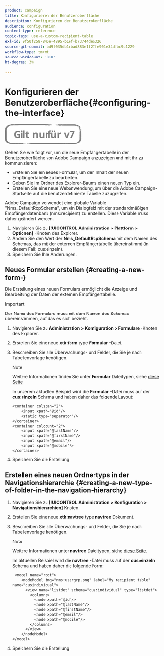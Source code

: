 ```yaml
---
product: campaign
title: Konfigurieren der Benutzeroberfläche
description: Konfigurieren der Benutzeroberfläche
audience: configuration
content-type: reference
topic-tags: use-a-custom-recipient-table
exl-id: 9f50f258-845e-4895-b1ef-b73744dea326
source-git-commit: bd9f035db1cbad883e1f27fe901e34dfbc9c1229
workflow-type: tm+mt
source-wordcount: '310'
ht-degree: 3%

---
```


# Konfigurieren der Benutzeroberfläche{#configuring-the-interface}

![](../../assets/v7-only.svg)

Gehen Sie wie folgt vor, um die neue Empfängertabelle in der Benutzeroberfläche von Adobe Campaign anzuzeigen und mit ihr zu kommunizieren:

* Erstellen Sie ein neues Formular, um den Inhalt der neuen Empfängertabelle zu bearbeiten.
* Geben Sie im Ordner des Explorer-Baums einen neuen Typ ein.
* Erstellen Sie eine neue Webanwendung, um über die Adobe Campaign-Startseite auf die benutzerdefinierte Tabelle zuzugreifen.

Adobe Campaign verwendet eine globale Variable &quot;Nms_DefaultRcpSchema&quot;, um ein Dialogfeld mit der standardmäßigen Empfängerdatenbank (nms:recipient) zu erstellen. Diese Variable muss daher geändert werden.

1. Navigieren Sie zu **[!UICONTROL Administration > Plattform > Optionen]** -Knoten des Explorer.
1. Ändern Sie den Wert der **Nms_DefaultRcpSchema** mit dem Namen des Schemas, das mit der externen Empfängertabelle übereinstimmt (in diesem Fall: cus:einzeln).
1. Speichern Sie Ihre Änderungen.

## Neues Formular erstellen {#creating-a-new-form-}

Die Erstellung eines neuen Formulars ermöglicht die Anzeige und Bearbeitung der Daten der externen Empfängertabelle.

>[!IMPORTANT]
>
>Der Name des Formulars muss mit dem Namen des Schemas übereinstimmen, auf das es sich bezieht.

1. Navigieren Sie zu **Administration > Konfiguration > Formulare** -Knoten des Explorer.
1. Erstellen Sie eine neue **xtk:form** type **Formular** -Datei.
1. Beschreiben Sie alle Überwachungs- und Felder, die Sie je nach Tabellenvorlage benötigen.

   >[!NOTE]
   >
   >Weitere Informationen finden Sie unter **Formular** Dateitypen, siehe [diese Seite](../../configuration/using/identifying-a-form.md).

   In unserem aktuellen Beispiel wird die **Formular** -Datei muss auf der **cus:einzeln** Schema und haben daher das folgende Layout:

   ```
   <container colspan="2">
       <input xpath="@id"/>
       <static type="separator"/>
   </container>
   <container colcount="2">
       <input xpath="@lastName"/>
       <input xpath="@firstName"/>
       <input xpath="@email"/>
       <input xpath="@mobile"/>
   </container> 
   ```

1. Speichern Sie die Erstellung.

## Erstellen eines neuen Ordnertyps in der Navigationshierarchie {#creating-a-new-type-of-folder-in-the-navigation-hierarchy}

1. Navigieren Sie zu **[!UICONTROL Administration > Konfiguration > Navigationshierarchien]** Knoten.
1. Erstellen Sie eine neue **xtk:navtree** type **navtree** Dokument.
1. Beschreiben Sie alle Überwachungs- und Felder, die Sie je nach Tabellenvorlage benötigen.

   >[!NOTE]
   >
   >Weitere Informationen unter **navtree** Dateitypen, siehe [diese Seite](../../platform/using/adobe-campaign-explorer.md#about-navigation-hierarchy).

   Im aktuellen Beispiel wird die **navtree** -Datei muss auf der **cus:einzeln** Schema und haben daher die folgende Form:

   ```
    <model name="root">
       <nodeModel img="nms:usergrp.png" label="My recipient table" name="cusindividual">
         <view name="listdet" schema="cus:individual" type="listdet">
           <columns>
             <node xpath="@id"/>
             <node xpath="@lastName"/>
             <node xpath="@firstName"/>
             <node xpath="@email"/>
             <node xpath="@mobile"/>
           </columns>
         </view>
       </nodeModel>
   </model>
   ```

1. Speichern Sie die Erstellung.
